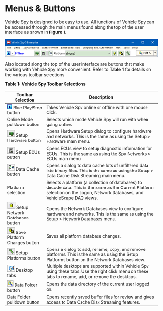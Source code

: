 # Menus & Buttons

Vehicle Spy is designed to be easy to use. All functions of Vehicle Spy can be accessed through the main menus found along the top of the user interface as shown in **Figure 1**.

![Figure 1: The main menus and toolbar selections in Vehicle Spy.](../.gitbook/assets/spymain1.gif)

Also located along the top of the user interface are buttons that make working with Vehicle Spy more convenient. Refer to **Table 1** for details on the various toolbar selections.

**Table 1: Vehicle Spy Toolbar Selections**

| Toolbar Selection                                                            | Description                                                                                                                                                                    |
| ---------------------------------------------------------------------------- | ------------------------------------------------------------------------------------------------------------------------------------------------------------------------------ |
| ![](../.gitbook/assets/play.gif) Blue Play/Stop button                       | Takes Vehicle Spy online or offline with one mouse click.                                                                                                                      |
| Online Mode pulldown button                                                  | Selects which mode Vehicle Spy will run with when going online.                                                                                                                |
| ![](../.gitbook/assets/setuphardware.gif) Setup Hardware button              | Opens Hardware Setup dialog to configure hardware and networks. This is the same as using the Setup > Hardware main menu.                                                      |
| ![](../.gitbook/assets/setupecus.gif) Setup ECUs button                      | Opens ECUs view to setup diagnostic information for ECUs. This is the same as using the Spy Networks > ECUs main menu.                                                         |
| ![](../.gitbook/assets/datacache.gif) Data Cache button                      | Opens a dialog to data cache lots of unfiltered data into binary files. This is the same as using the Setup > Data Cache Disk Streaming main menu.                             |
| Platform selection                                                           | Selects a platform (a collection of databases) to decode data. This is the same as the Current Platform selection on the Logon, Network Databases, and VehicleScape DAQ views. |
| ![](../.gitbook/assets/NetworkDatabase.gif) Setup Network Databases button   | Opens the Network Databases view to configure hardware and networks. This is the same as using the Setup > Network Databases menu.                                             |
| ![](../.gitbook/assets/saveplatformchanges.gif) Save Platform Changes button | Saves all platform database changes.                                                                                                                                           |
| ![](../.gitbook/assets/setupplatforms.gif) Setup Platforms button            | Opens a dialog to add, rename, copy, and remove platforms. This is the same as using the Setup Platforms button on the Network Databases view.                                 |
| ![](../.gitbook/assets/desktop.gif) Desktop tabs                             | Multiple desktops are supported within Vehicle Spy using these tabs. Use the right click menu on these tabs to rename, add, or remove the desktops.                            |
| ![](../.gitbook/assets/datafolder.gif) Data Folder button                    | Opens the data directory of the current user logged on.                                                                                                                        |
| Data Folder pulldown button                                                  | Opens recently saved buffer files for review and gives access to Data Cache Disk Streaming features.                                                                           |
